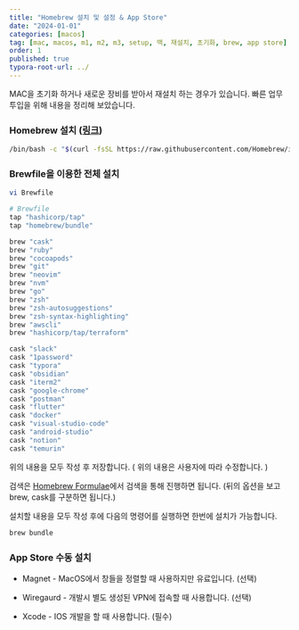 ```yaml
---
title: "Homebrew 설치 및 설정 & App Store"
date: "2024-01-01"
categories: [macos]
tag: [mac, macos, m1, m2, m3, setup, 맥, 재설치, 초기화, brew, app store]
order: 1
published: true
typora-root-url: ../
---
```


MAC을 초기화 하거나 새로운 장비를 받아서 재설치 하는 경우가 있습니다. 빠른 업무 투입을 위해 내용을 정리해 보았습니다.

### Homebrew 설치 (<a href="https://brew.sh/" target="_blank" rel="noreferrer noopener">링크</a>)

```bash
/bin/bash -c "$(curl -fsSL https://raw.githubusercontent.com/Homebrew/install/HEAD/install.sh)"
```

### Brewfile을 이용한 전체 설치

```bash
vi Brewfile
```

```bash
# Brewfile
tap "hashicorp/tap"
tap "homebrew/bundle"

brew "cask"
brew "ruby"
brew "cocoapods"
brew "git"
brew "neovim"
brew "nvm"
brew "go"
brew "zsh"
brew "zsh-autosuggestions"
brew "zsh-syntax-highlighting"
brew "awscli"
brew "hashicorp/tap/terraform"

cask "slack"
cask "1password"
cask "typora"
cask "obsidian"
cask "iterm2"
cask "google-chrome"
cask "postman"
cask "flutter"
cask "docker"
cask "visual-studio-code"
cask "android-studio"
cask "notion"
cask "temurin"
```

위의 내용을 모두 작성 후 저장합니다. ( 위의 내용은 사용자에 따라 수정합니다. )

검색은 <a href="https://formulae.brew.sh/" target="_blank" rel="noreferrer noopener">Homebrew Formulae</a>에서 검색을 통해 진행하면 됩니다. (뒤의 옵션을 보고 brew, cask를 구분하면 됩니다.)

설치할 내용을 모두 작성 후에 다음의 명령어를 실행하면 한번에 설치가 가능합니다.

```bash
brew bundle
```

### App Store 수동 설치

- Magnet - MacOS에서 창들을 정렬할 때 사용하지만 유료입니다. (선택)

- Wiregaurd - 개발시 별도 생성된 VPN에 접속할 때 사용합니다. (선택)

- Xcode - IOS 개발을 할 때 사용합니다. (필수)
